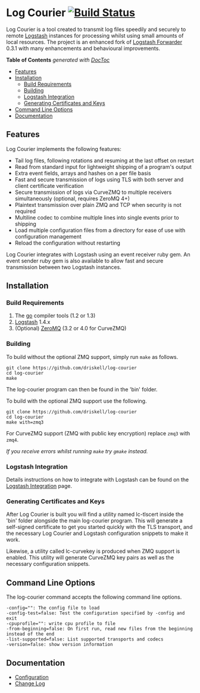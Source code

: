 # Log Courier [![Build Status](https://travis-ci.org/driskell/log-courier.svg?branch=develop)](https://travis-ci.org/driskell/log-courier)

Log Courier is a tool created to transmit log files speedily and securely to
remote [Logstash](http://logstash.net) instances for processing whilst using
small amounts of local resources. The project is an enhanced fork of
[Logstash Forwarder](https://github.com/elasticsearch/logstash-forwarder) 0.3.1
with many enhancements and behavioural improvements.

<!-- START doctoc generated TOC please keep comment here to allow auto update -->
<!-- DON'T EDIT THIS SECTION, INSTEAD RE-RUN doctoc TO UPDATE -->
**Table of Contents**  *generated with [DocToc](http://doctoc.herokuapp.com/)*

- [Features](#features)
- [Installation](#installation)
  - [Build Requirements](#build-requirements)
  - [Building](#building)
  - [Logstash Integration](#logstash-integration)
  - [Generating Certificates and Keys](#generating-certificates-and-keys)
- [Command Line Options](#command-line-options)
- [Documentation](#documentation)

<!-- END doctoc generated TOC please keep comment here to allow auto update -->

## Features

Log Courier implements the following features:

* Tail log files, following rotations and resuming at the last offset on
restart
* Read from standard input for lightweight shipping of a program's output
* Extra event fields, arrays and hashes on a per file basis
* Fast and secure transmission of logs using TLS with both server and client
certificate verification
* Secure transmission of logs via CurveZMQ to multiple receivers simultaneously
(optional, requires ZeroMQ 4+)
* Plaintext transmission over plain ZMQ and TCP when security is not required
* Multiline codec to combine multiple lines into single events prior to shipping
* Load multiple configuration files from a directory for ease of use with
configuration management
* Reload the configuration without restarting

Log Courier integrates with Logstash using an event receiver ruby gem. An event
sender ruby gem is also available to allow fast and secure transmission between
two Logstash instances.

## Installation

### Build Requirements

1. The [go](http://golang.org/doc/install) compiler tools (1.2 or 1.3)
1. [Logstash](http://logstash.net) 1.4.x
1. (Optional) [ZeroMQ](http://zeromq.org/intro:get-the-software) (3.2 or 4.0 for
CurveZMQ)

### Building

To build without the optional ZMQ support, simply run `make` as
follows.

	git clone https://github.com/driskell/log-courier
	cd log-courier
	make

The log-courier program can then be found in the 'bin' folder.

To build with the optional ZMQ support use the following.

	git clone https://github.com/driskell/log-courier
	cd log-courier
	make with=zmq3

For CurveZMQ support (ZMQ with public key encryption) replace `zmq3` with
`zmq4`.

*If you receive errors whilst running `make` try `gmake` instead.*

### Logstash Integration

Details instructions on how to integrate with Logstash can be found on the
[Logstash Integration](docs/LogstashIntegration.md) page.

### Generating Certificates and Keys

After Log Courier is built you will find a utility named lc-tlscert inside the
'bin' folder alongside the main log-courier program. This will generate a
self-signed certificate to get you started quickly with the TLS transport, and
the necessary Log Courier and Logstash configuration snippets to make it work.

Likewise, a utility called lc-curvekey is produced when ZMQ support is enabled.
This utility will generate CurveZMQ key pairs as well as the necessary
configuration snippets.

## Command Line Options

The log-courier command accepts the following command line options.

	-config="": The config file to load
	-config-test=false: Test the configuration specified by -config and exit
	-cpuprofile="": write cpu profile to file
	-from-beginning=false: On first run, read new files from the beginning instead of the end
	-list-supported=false: List supported transports and codecs
	-version=false: show version information

## Documentation

* [Configuration](docs/Configuration.md)
* [Change Log](docs/ChangeLog.md)
